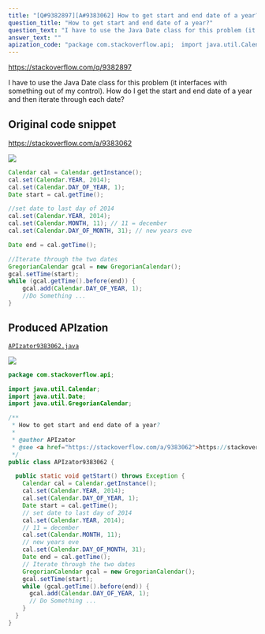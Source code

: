 ```yaml
---
title: "[Q#9382897][A#9383062] How to get start and end date of a year?"
question_title: "How to get start and end date of a year?"
question_text: "I have to use the Java Date class for this problem (it interfaces with something out of my control). How do I get the start and end date of a year and then iterate through each date?"
answer_text: ""
apization_code: "package com.stackoverflow.api;  import java.util.Calendar; import java.util.Date; import java.util.GregorianCalendar;  /**  * How to get start and end date of a year?  *  * @author APIzator  * @see <a href=\"https://stackoverflow.com/a/9383062\">https://stackoverflow.com/a/9383062</a>  */ public class APIzator9383062 {    public static void getStart() throws Exception {     Calendar cal = Calendar.getInstance();     cal.set(Calendar.YEAR, 2014);     cal.set(Calendar.DAY_OF_YEAR, 1);     Date start = cal.getTime();     // set date to last day of 2014     cal.set(Calendar.YEAR, 2014);     // 11 = december     cal.set(Calendar.MONTH, 11);     // new years eve     cal.set(Calendar.DAY_OF_MONTH, 31);     Date end = cal.getTime();     // Iterate through the two dates     GregorianCalendar gcal = new GregorianCalendar();     gcal.setTime(start);     while (gcal.getTime().before(end)) {       gcal.add(Calendar.DAY_OF_YEAR, 1);       // Do Something ...     }   } }"
---
```


https://stackoverflow.com/q/9382897

I have to use the Java Date class for this problem (it interfaces with something out of my control).
How do I get the start and end date of a year and then iterate through each date?



## Original code snippet

https://stackoverflow.com/a/9383062



<div class="code-logo"><img src="/stackoverflow.png" /></div>

```java
Calendar cal = Calendar.getInstance();
cal.set(Calendar.YEAR, 2014);
cal.set(Calendar.DAY_OF_YEAR, 1);    
Date start = cal.getTime();

//set date to last day of 2014
cal.set(Calendar.YEAR, 2014);
cal.set(Calendar.MONTH, 11); // 11 = december
cal.set(Calendar.DAY_OF_MONTH, 31); // new years eve

Date end = cal.getTime();

//Iterate through the two dates 
GregorianCalendar gcal = new GregorianCalendar();
gcal.setTime(start);
while (gcal.getTime().before(end)) {
    gcal.add(Calendar.DAY_OF_YEAR, 1);
    //Do Something ...
}
```

## Produced APIzation

[`APIzator9383062.java`](https://github.com/pasqualesalza/apization-temp/raw/main/data/search/APIzator9383062.java)

<div class="code-logo"><img src="/apizator.png" /></div>

```java
package com.stackoverflow.api;

import java.util.Calendar;
import java.util.Date;
import java.util.GregorianCalendar;

/**
 * How to get start and end date of a year?
 *
 * @author APIzator
 * @see <a href="https://stackoverflow.com/a/9383062">https://stackoverflow.com/a/9383062</a>
 */
public class APIzator9383062 {

  public static void getStart() throws Exception {
    Calendar cal = Calendar.getInstance();
    cal.set(Calendar.YEAR, 2014);
    cal.set(Calendar.DAY_OF_YEAR, 1);
    Date start = cal.getTime();
    // set date to last day of 2014
    cal.set(Calendar.YEAR, 2014);
    // 11 = december
    cal.set(Calendar.MONTH, 11);
    // new years eve
    cal.set(Calendar.DAY_OF_MONTH, 31);
    Date end = cal.getTime();
    // Iterate through the two dates
    GregorianCalendar gcal = new GregorianCalendar();
    gcal.setTime(start);
    while (gcal.getTime().before(end)) {
      gcal.add(Calendar.DAY_OF_YEAR, 1);
      // Do Something ...
    }
  }
}

```
